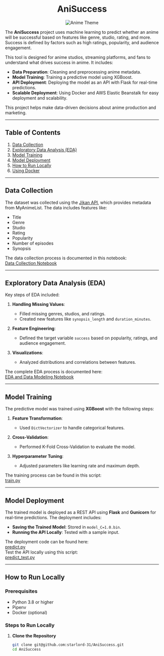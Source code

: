 <div align="center">
  <h1>AniSuccess</h1>
  <img src="https://images3.alphacoders.com/132/thumb-1920-1323165.png" alt="Anime Theme">
</div>

The **AniSuccess** project uses machine learning to predict whether an anime will be successful based on features like genre, studio, rating, and more. Success is defined by factors such as high ratings, popularity, and audience engagement.

This tool is designed for anime studios, streaming platforms, and fans to understand what drives success in anime. It includes:

- **Data Preparation**: Cleaning and preprocessing anime metadata.
- **Model Training**: Training a predictive model using XGBoost.
- **API Deployment**: Deploying the model as an API with Flask for real-time predictions.
- **Scalable Deployment**: Using Docker and AWS Elastic Beanstalk for easy deployment and scalability.

This project helps make data-driven decisions about anime production and marketing.

---

## Table of Contents

1. [Data Collection](#data-collection)
2. [Exploratory Data Analysis (EDA)](#exploratory-data-analysis-eda)
3. [Model Training](#model-training)
4. [Model Deployment](#model-deployment)
5. [How to Run Locally](#how-to-run-locally)
6. [Using Docker](#using-docker)

---

## Data Collection

The dataset was collected using the [Jikan API](https://jikan.moe/), which provides metadata from MyAnimeList. The data includes features like:

- Title
- Genre
- Studio
- Rating
- Popularity
- Number of episodes
- Synopsis

The data collection process is documented in this notebook:  
[Data Collection Notebook](https://github.com/starlord-31/AniSuccess/blob/main/Data%20Collection.ipynb)

---

## Exploratory Data Analysis (EDA)

Key steps of EDA included:

1. **Handling Missing Values**:
   - Filled missing genres, studios, and ratings.
   - Created new features like `synopsis_length` and `duration_minutes`.

2. **Feature Engineering**:
   - Defined the target variable `success` based on popularity, ratings, and audience engagement.

3. **Visualizations**:
   - Analyzed distributions and correlations between features.

The complete EDA process is documented here:  
[EDA and Data Modeling Notebook](https://github.com/starlord-31/AniSuccess/blob/main/EDA%20and%20Data%20Modeling.ipynb)

---

## Model Training

The predictive model was trained using **XGBoost** with the following steps:

1. **Feature Transformation**:
   - Used `DictVectorizer` to handle categorical features.
   
2. **Cross-Validation**:
   - Performed K-Fold Cross-Validation to evaluate the model.

3. **Hyperparameter Tuning**:
   - Adjusted parameters like learning rate and maximum depth.

The training process can be found in this script:  
[train.py](https://github.com/starlord-31/AniSuccess/blob/main/train.py)

---

## Model Deployment

The trained model is deployed as a REST API using **Flask** and **Gunicorn** for real-time predictions. The deployment includes:

- **Saving the Trained Model**: Stored in `model_C=1.0.bin`.
- **Running the API Locally**: Tested with a sample input.

The deployment code can be found here:  
[predict.py](https://github.com/starlord-31/AniSuccess/blob/main/predict.py)  
Test the API locally using this script:  
[predict_test.py](https://github.com/starlord-31/AniSuccess/blob/main/predict_test.py)

---

## How to Run Locally

### Prerequisites
- Python 3.8 or higher
- Pipenv
- Docker (optional)

### Steps to Run Locally

1. **Clone the Repository**
   ```bash
   git clone git@github.com:starlord-31/AniSuccess.git
   cd AniSuccess

